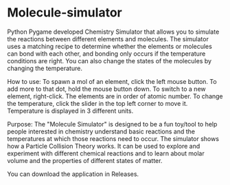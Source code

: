 # Molecule-simulator
Python Pygame developed Chemistry Simulator that allows you to simulate the reactions between different elements and molecules.
The simulator uses a matching recipe to determine whether the elements or molecules can bond with each other, and bonding only occurs if the temperature conditions are right. You can also change the states of the molecules by changing the temperature.

How to use: To spawn a mol of an element, click the left mouse button. To add more to that dot, hold the mouse button down. To switch to a new element, right-click. The elements are in order of atomic number. To change the temperature, click the slider in the top left corner to move it. Temperature is displayed in 3 different units.

Purpose: The "Molecule Simulator" is designed to be a fun toy/tool to help people interested in chemistry understand basic reactions and the temperatures at which those reactions need to occur. The simulator shows how a Particle Collision Theory works.  It can be used to explore and experiment with different chemical reactions and to learn about molar volume and the properties of different states of matter.

You can download the application in Releases. 
